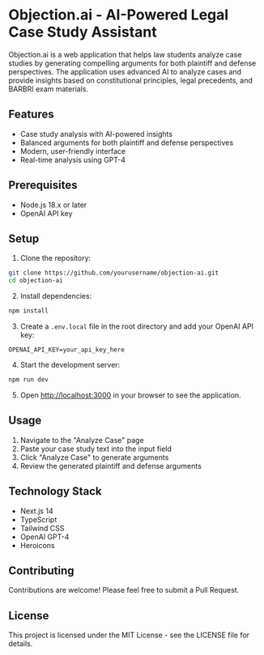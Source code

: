 # Objection.ai - AI-Powered Legal Case Study Assistant

Objection.ai is a web application that helps law students analyze case studies by generating compelling arguments for both plaintiff and defense perspectives. The application uses advanced AI to analyze cases and provide insights based on constitutional principles, legal precedents, and BARBRI exam materials.

## Features

- Case study analysis with AI-powered insights
- Balanced arguments for both plaintiff and defense perspectives
- Modern, user-friendly interface
- Real-time analysis using GPT-4

## Prerequisites

- Node.js 18.x or later
- OpenAI API key

## Setup

1. Clone the repository:
```bash
git clone https://github.com/yourusername/objection-ai.git
cd objection-ai
```

2. Install dependencies:
```bash
npm install
```

3. Create a `.env.local` file in the root directory and add your OpenAI API key:
```
OPENAI_API_KEY=your_api_key_here
```

4. Start the development server:
```bash
npm run dev
```

5. Open [http://localhost:3000](http://localhost:3000) in your browser to see the application.

## Usage

1. Navigate to the "Analyze Case" page
2. Paste your case study text into the input field
3. Click "Analyze Case" to generate arguments
4. Review the generated plaintiff and defense arguments

## Technology Stack

- Next.js 14
- TypeScript
- Tailwind CSS
- OpenAI GPT-4
- Heroicons

## Contributing

Contributions are welcome! Please feel free to submit a Pull Request.

## License

This project is licensed under the MIT License - see the LICENSE file for details. 
